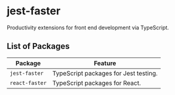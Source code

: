 # jest-faster

Productivity extensions for front end development via TypeScript.

## List of Packages

| Package         | Feature                               |
|-----------------|---------------------------------------|
| `jest-faster`   | TypeScript packages for Jest testing. |
| `react-faster`  | TypeScript packages for React.        |
